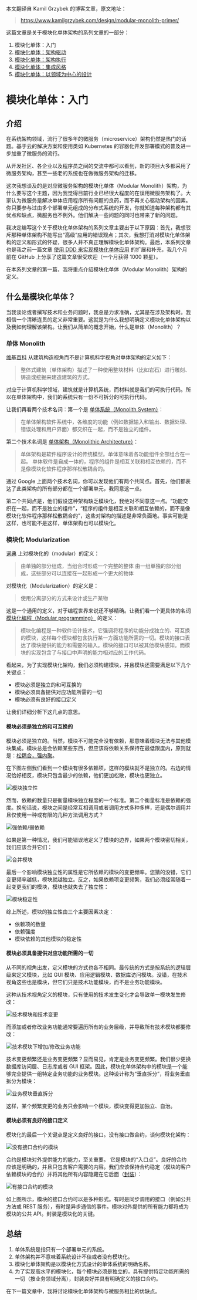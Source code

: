 本文翻译自 Kamil Grzybek 的博客文章，原文地址：
> https://www.kamilgrzybek.com/design/modular-monolith-primer/

这篇文章是关于模块化单体架构的系列文章的一部分：

1. 模块化单体：入门
2. [模块化单体：架构驱动](https://github.com/hotjk/translation/blob/master/microservices/modular-monolith-architectural-drivers.md)
3. [模块化单体：架构执行](https://github.com/hotjk/translation/blob/master/microservices/modular-monolith-architecture-enforcement.md)
4. [模块化单体：集成风格](https://github.com/hotjk/translation/blob/master/microservices/modular-monolith-integration-styles.md)
5. [模块化单体：以领域为中心的设计](https://github.com/hotjk/translation/blob/master/microservices/modular-monolith-domain-centric-design.md)
 
# 模块化单体：入门

## 介绍

在系统架构领域，流行了很多年的微服务（microservice）架构仍然是热门的话题。基于云的解决方案和使用类如 Kubernetes 的容器化开发部署模式的普及进一步加重了微服务的流行。

从开发社区、各企业以及程序员之间的交流中都可以看到，新的项目大多都采用了微服务架构，甚至一些老的系统也在做微服务架构的迁移。

这次我想谈及的是对应微服务架构的模块化单体（Modular Monolith）架构，为什么要写这个主题，因为我觉得目前行业已经很大程度的在误用微服务架构了。大家认为微服务是解决单体应用程序所有问题的良药，而不再关心驱动架构的因素。你只要参与过由多个部署单元组成的分布式系统的开发，你就知道每种架构都有其优点和缺点，微服务也不例外。他们解决一些问题的同时也带来了新的问题。

我决定编写这个关于模块化单体架构的系列文章主要出于以下原因：首先，我想驳斥那种单体架构不能写出“高级”应用的错误观点；其次，我想打消对模块化单体架构的定义和形式的怀疑，很多人并不真正理解模块化单体架构。最后，本系列文章也是我之前一篇文章 [使用 DDD 来实现模块化单体应用](https://github.com/kgrzybek/modular-monolith-with-ddd) 的扩展和补充，我几个月前在 GitHub 上分享了这篇文章很受欢迎（一个月获得 1000 颗星）。

在本系列文章的第一篇，我将重点介绍模块化单体（Modular Monolith）架构的定义。

## 什么是模块化单体？

当我谈论或者撰写技术和业务问题时，我总是力求准确，尤其是在涉及架构时。我相信一个清晰连贯的定义非常重要。这就是为什么我想明确定义模块化单体架构以及我如何理解该架构。让我们从简单的概念开始，什么是单体（Monolith）？

### 单体 Monolith

[维基百科](https://en.wikipedia.org/wiki/Monolithic_architecture) 从建筑构造视角而不是计算机科学视角对单体架构的定义如下：

> 整体式建筑（单体架构）描述了一种使用整块材料（比如岩石）进行雕刻、铸造或挖掘来建造建筑的方式。

对应于计算机科学领域，建筑就是计算机系统，而材料就是我们的可执行代码。所以在单体架构中，我们的系统只有一份不可拆分的可执行代码。

让我们再看两个技术名词：第一个是 [单体系统（Monolith System）](https://en.wikipedia.org/wiki/Monolithic_system)：

> 在单体架构软件系统中，各维度的功能（例如数据输入和输出、数据处理、错误处理和用户界面）都交织在一起，而不是独立的组件。

第二个技术名词是 [单体架构（Monolithic Architecture）](https://whatis.techtarget.com/definition/monolithic-architecture)：

> 单体架构是软件程序设计的传统模型。单体意味着各功能组件全部组合在一起。 单体软件是自成一体的，程序的组件是相互关联和相互依赖的，而不是像模块化软件程序那样松散耦合的。

通过 Google 上面两个技术名词，你可以发现他们有两个共同点。首先，他们都表达了此类架构的所有部分都在一个部署单元，我同意这一点。

第二个共同点是，他们假设这种架构缺乏模块化，我绝对不同意这一点。“功能交织在一起，而不是独立的组件”，“程序的组件是相互关联和相互依赖的，而不是像模块化软件程序那样松散耦合的”，这些对架构的描述是非常负面地。事实可能是这样，也可能不是这样，单体架构也可以模块化。

### 模块化 Modularization

[词典](https://dictionary.cambridge.org/dictionary/english/modular) 上对模块化的（modular）的定义：

> 由单独的部分组成，当组合时形成一个完整的整体
> 由一组单独的部分组成，这些部分可以连接在一起形成一个更大的物体

对模块化（Modularization）的定义是：

> 使用分离部分的方式来设计或生产某物

这是一个通用的定义，对于编程世界来说还不够精确。让我们看一个更具体的名词 [模块化编程（Modular programming）](https://en.wikipedia.org/wiki/Modular_programming) 的定义：

> 模块化编程是一种软件设计技术，它强调将程序的功能分成独立的、可互换的模块，这样每个模块都包含执行某一方面功能所需的一切。模块的接口表达了模块提供的能力和需要的输入。模块的接口可以被其他模块感知。而模块的实现包含了与接口中声明的能力相对应的工作代码。

看起来，为了实现模块化架构，我们必须构建模块，并且模块还需要满足以下几个关键点：

- 模块必须是独立的和可互换的
- 模块必须具备提供对应功能所需的一切
- 模块必须有良好的接口定义
  
让我们详细分析下这几点的意思。

#### 模块必须是独立的和可互换的

模块必须是独立的。当然，模块不可能完全没有依赖，那意味着模块无法与其他模块集成。模块总是会依赖某些东西，但应该将依赖关系保持在最低限度内，原则就是：[松耦合，强内聚](http://www.kamilgrzybek.com/design/grasp-explained/)。

在下图左侧我们看到一个模块有很多依赖项，这样的模块就不是独立的。右边的情况恰好相反，模块只包含最少的依赖，他们更加松散，模块也更独立。

![模块独立性](https://github.com/hotjk/translation/blob/master/microservices/mm/Module_independence-768x315.jpg?raw=true)

然而，依赖的数量只是衡量模块独立程度的一个标准。第二个衡量标准是依赖的强度。换句话说，模块之间是经常互相调用或者调用方式多种多样，还是偶尔调用并且仅使用一种或有限的几种方法调用方式？

![强依赖/弱依赖](https://github.com/hotjk/translation/blob/master/microservices/mm/Module_independence_strongweak-768x315.jpg?raw=true)

如果是第一种情况，我们可能错误地定义了模块的边界，如果两个模块密切相关，我们应该合并它们：

![合并模块](https://github.com/hotjk/translation/blob/master/microservices/mm/Module_indpendence_merge-768x315.jpg?raw=true)

最后一个影响模块独立性的属性是它所依赖的模块的变更频率。您猜的没错，它们变更频率越低，模块就越独立。反之，如果依赖项变更频繁，我们必须经常随着一起变更我们的模块，模块也就失去了独立性：

![模块稳定性](https://github.com/hotjk/translation/blob/master/microservices/mm/Module_independence_stability-768x355.jpg?raw=true)

综上所述，模块的独立性由三个主要因素决定：

- 依赖项的数量
- 依赖强度
- 模块依赖的其他模块的稳定性

#### 模块必须具备提供对应功能所需的一切

从不同的视角出发，定义模块的方式也各不相同。最传统的方式是按系统的逻辑层级来定义模块，比如 GUI 模块、应用逻辑模块、数据库访问模块。没错，在技术视角这些也是模块，但它们只是技术功能模块，而不是业务功能模块。

这种从技术视角定义的模块，只有使用的技术发生变化才会导致单一模块发生修改：

![技术模块和技术变更](https://github.com/hotjk/translation/blob/master/microservices/mm/TechnicalModules_technicalChange-768x355.jpg?raw=true)

而添加或者修改业务功能通常要遍历所有的业务层级，并导致所有技术模块都要修改：

![技术模块下增加/修改业务功能](https://github.com/hotjk/translation/blob/master/microservices/mm/TechnicalModule_FeatureChange-768x316.jpg?raw=true)

技术变更频繁还是业务变更频繁？显而易见，肯定是业务变更频繁。我们很少更换数据库访问层、日志库或者 GUI 框架。因此，模块化单体架构中的模块是一个能够完全提供一组特定业务功能的业务模块。这种设计称为“垂直拆分”，将业务垂直拆分为模块：

![业务模块垂直拆分](https://github.com/hotjk/translation/blob/master/microservices/mm/BusinessModules_VerticalSlices-1-768x302.jpg?raw=true)

这样，某个频繁变更的业务只会影响一个模块，模块变得更加独立、自治。

#### 模块必须有良好的接口定义

模块化的最后一个关键点是定义良好的接口。没有接口做合约，谈何模块化架构：

![没有接口合约的模块](https://github.com/hotjk/translation/blob/master/microservices/mm/Modules_without_contract-768x411.jpg?raw=true)

合约是模块对外提供能力的能力，至关重要。 它是模块的“入口点”。良好的合约应该是明确的，并且只包含客户需要的内容。我们应该保持合约稳定（模块的客户依赖模块的合约）并将其他所有内容隐藏在它后面（[封装](https://en.wikipedia.org/wiki/Encapsulation_(computer_programming))）：

![有接口合约的模块](https://github.com/hotjk/translation/blob/master/microservices/mm/Modules_with_contract-768x411.jpg?raw=true)

如上图所示，模块的接口合约可以是多种形式。有时是同步调用的接口（例如公共方法或 REST 服务），有时是异步通信的事件。模块对外提供的所有能力都将成为模块的公共 API。封装是模块化的关键。

## 总结

1. 单体系统是指只有一个部署单元的系统。
2. 单体架构并不意味着系统设计不佳或者没有模块化。
3. 模块化单体架构是以模块化方式设计的单体系统的明确名称。
4. 为了实现高水平的模块化，每个模块必须是独立的，具有提供特定功能所需的一切（按业务领域分离），封装良好并具有明确定义的接口合约。

在下一篇文章中，我将讨论模块化单体架构与微服务相比的优缺点。

